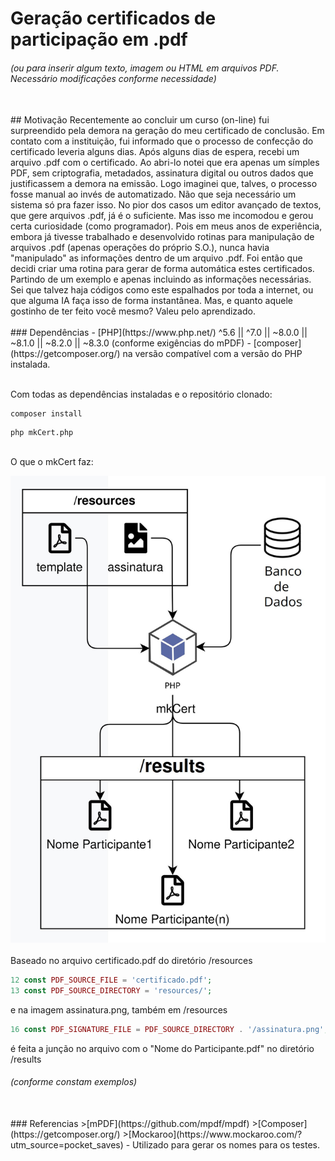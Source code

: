 # Geração certificados de participação em .pdf
###### (ou para inserir algum texto, imagem ou HTML em arquivos PDF. Necessário modificações conforme necessidade)
<br>
## Motivação
Recentemente ao concluir um curso (on-line) fui surpreendido pela demora na geração do meu certificado de conclusão.  
Em contato com a instituição, fui informado que o processo de confecção do certificado leveria alguns dias. Após alguns dias de espera, recebi um arquivo .pdf com o certificado. Ao abri-lo notei que era apenas um símples PDF, sem criptografia, metadados, assinatura digital ou outros dados que justificassem a demora na emissão.  
Logo imaginei que, talves, o processo fosse manual ao invés de automatizado. Não que seja necessário um sistema só pra fazer isso. No pior dos casos um editor avançado de textos, que gere arquivos .pdf, já é o suficiente.  
Mas isso me incomodou e gerou certa curiosidade (como programador). Pois em meus anos de experiência, embora já tivesse trabalhado e desenvolvido rotinas para manipulação de arquivos .pdf (apenas operações do próprio S.O.), nunca havia "manipulado" as informações dentro de um arquivo .pdf.  
Foi então que decidi criar uma rotina para gerar de forma automática estes certificados. Partindo de um exemplo e apenas incluindo as informações necessárias.  
Sei que talvez haja códigos como este espalhados por toda a internet, ou que alguma IA faça isso de forma instantânea. Mas, e quanto aquele gostinho de ter feito você mesmo? Valeu pelo aprendizado.
<br>
<br>
### Dependências
- [PHP](https://www.php.net/) ^5.6 || ^7.0 || ~8.0.0 || ~8.1.0 || ~8.2.0 || ~8.3.0 (conforme exigências do mPDF)
- [composer](https://getcomposer.org/) na versão compatível com a versão do PHP instalada.
<br>
<br>

Com todas as dependências instaladas e o repositório clonado:  
```
composer install
```
```
php mkCert.php
``` 
<br>
O que o mkCert faz:  

![diagram.jpeg](diagram.jpeg)
<br>
<br>
Baseado no arquivo certificado.pdf do diretório /resources

```php
12 const PDF_SOURCE_FILE = 'certificado.pdf';
13 const PDF_SOURCE_DIRECTORY = 'resources/';
```  
e na imagem assinatura.png, também em /resources
```php
16 const PDF_SIGNATURE_FILE = PDF_SOURCE_DIRECTORY . '/assinatura.png';
```  
é feita a junção no arquivo com o "Nome do Participante.pdf" no diretório /results
###### (conforme constam exemplos)  
<br>
### Referencias  
>[mPDF](https://github.com/mpdf/mpdf)  
>[Composer](https://getcomposer.org/)  
>[Mockaroo](https://www.mockaroo.com/?utm_source=pocket_saves) - Utilizado para gerar os nomes para os testes.  
